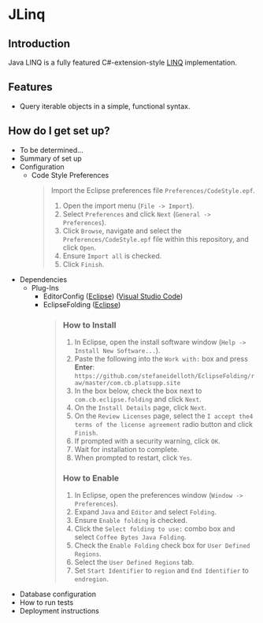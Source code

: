 # JLinq

## Introduction #

Java LINQ is a fully featured C#-extension-style [LINQ](https://msdn.microsoft.com/en-us/library/system.linq.enumerable.aspx) implementation.

## Features

* Query iterable objects in a simple, functional syntax.

## How do I get set up?

* To be determined...
* Summary of set up
* Configuration
  * Code Style Preferences
    > Import the Eclipse preferences file `Preferences/CodeStyle.epf`.
    > 1. Open the import menu (`File -> Import`).
    > 1. Select `Preferences` and click `Next` (`General -> Preferences`).
    > 1. Click `Browse`, navigate and select the `Preferences/CodeStyle.epf` file within this repository, and click `Open`.
    > 1. Ensure `Import all` is checked.
    > 1. Click `Finish`.
* Dependencies
  * Plug-Ins
    * EditorConfig ([Eclipse](https://marketplace.eclipse.org/node/2506426)) ([Visual Studio Code](https://marketplace.visualstudio.com/items?itemName=EditorConfig.EditorConfig))
    * EclipseFolding ([Eclipse](https://github.com/stefaneidelloth/EclipseFolding/raw/master/com.cb.platsupp.site))
      > ### How to Install
      > 1. In Eclipse, open the install software window (`Help -> Install New Software...`).
      > 1. Paste the following into the `Work with:` box and press **Enter**:
      > ```https://github.com/stefaneidelloth/EclipseFolding/raw/master/com.cb.platsupp.site```
      > 1. In the box below, check the box next to `com.cb.eclipse.folding` and click `Next`.
      > 1. On the `Install Details` page, click `Next`.
      > 1. On the `Review Licenses` page, select the `I accept the4 terms of the license agreement` radio button and click `Finish`.
      > 1. If prompted with a security warning, click `OK`.
      > 1. Wait for installation to complete.
      > 1. When prompted to restart, click `Yes`.
      >
      > ### How to Enable
      > 1. In Eclipse, open the preferences window (`Window -> Preferences`).
      > 1. Expand `Java` and `Editor` and select `Folding`.
      > 1. Ensure `Enable folding` is checked.
      > 1. Click the `Select folding to use:` combo box and select `Coffee Bytes Java Folding`.
      > 1. Check the `Enable Folding` check box for `User Defined Regions`.
      > 1. Select the `User Defined Regions` tab.
      > 1. Set `Start Identifier` to `region` and `End Identifier` to `endregion`.
* Database configuration
* How to run tests
* Deployment instructions
